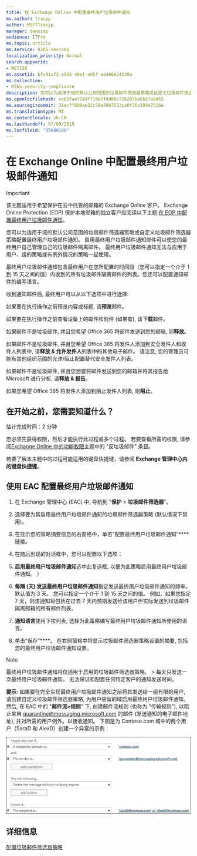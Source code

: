 ```yaml
---
title: 在 Exchange Online 中配置最终用户垃圾邮件通知
ms.author: tracyp
author: MSFTTracyp
manager: dansimp
audience: ITPro
ms.topic: article
ms.service: O365-seccomp
localization_priority: Normal
search.appverid:
- MET150
ms.assetid: bfc91c73-a955-40e1-a95f-ad466624339a
ms.collection:
- M365-security-compliance
description: 您可以为适用于域的默认公司范围的垃圾邮件筛选器策略或自定义垃圾邮件筛选器策略配置最终用户垃圾邮件通知。
ms.openlocfilehash: ce63fae7749f716b7fdd00c72b207ba5b57a8d65
ms.sourcegitcommit: 32ecff689ae32c59a39b7633ca0f36a304e7516e
ms.translationtype: MT
ms.contentlocale: zh-CN
ms.lasthandoff: 07/09/2019
ms.locfileid: "35600188"
---
```

# <a name="configure-end-user-spam-notifications-in-exchange-online"></a>在 Exchange Online 中配置最终用户垃圾邮件通知

> [!IMPORTANT]
> 该主题适用于希望保护在云中托管的邮箱的 Exchange Online 客户。 Exchange Online Protection (EOP) 保护本地邮箱的独立客户应阅读以下主题:[在 EOP 中配置最终用户垃圾邮件通知](configure-end-user-spam-notifications-in-eop.md)。 
  
您可以为适用于域的默认公司范围的垃圾邮件筛选器策略或自定义垃圾邮件筛选器策略配置最终用户垃圾邮件通知。 启用最终用户垃圾邮件通知邮件可以使您的最终用户自己管理自己的垃圾邮件隔离邮件。 最终用户垃圾邮件通知无法与应用于用户、组的策略或有例外情况的策略一起使用。
  
最终用户垃圾邮件通知包含最终用户在您所配置的时间段（您可以指定一个介于 1 到 15 天之间的值）内收到的所有垃圾邮件隔离邮件的列表。您还可以配置通知邮件的编写语言。
  
收到通知邮件后, 最终用户可以从以下选项中进行选择:

如果要在执行操作之前预览内容或标题, 请**预览**邮件。

如果要在执行操作之前查看设备上的邮件和附件 (如果有), 请**下载**邮件。

如果邮件不是垃圾邮件, 并且您希望 Office 365 将邮件发送到您的邮箱, 则**释放**。

如果邮件不是垃圾邮件, 并且您希望 Office 365 将发件人添加到安全发件人和收件人列表中, 请**释放 & 允许发件人**列表中的其他电子邮件。 请注意, 您的管理员可能有其他组织范围的允许/阻止配置替代安全发件人列表。

如果邮件不是垃圾邮件, 并且您想要将邮件发送到您的邮箱并将其报告给 Microsoft 进行分析, 请**释放 & 报告**。

如果您希望 Office 365 将发件人添加到阻止发件人列表, 则**阻止**。
  
## <a name="what-do-you-need-to-know-before-you-begin"></a>在开始之前，您需要知道什么？

估计完成时间：2 分钟
  
您必须先获得权限，然后才能执行此过程或多个过程。 若要查看所需的权限, 请参阅[Exchange Online 中的功能权限](http://technet.microsoft.com/library/15073ce1-0917-403b-8839-02a2ebc96e16.aspx)主题中的 "反垃圾邮件" 条目。 
  
若要了解本主题中的过程可能适用的键盘快捷键，请参阅 **Exchange 管理中心内的键盘快捷键**。
  
## <a name="use-the-eac-to-configure-end-user-spam-notifications"></a>使用 EAC 配置最终用户垃圾邮件通知

1. 在 Exchange 管理中心 (EAC) 中, 导航到 "**保护** \> **垃圾邮件筛选器**"。
    
2. 选择要为其启用最终用户垃圾邮件通知的垃圾邮件筛选器策略 (默认情况下禁用)。
    
3. 在显示您的策略摘要信息的右窗格中，单击“配置最终用户垃圾邮件通知”**** 链接。 
    
4. 在随后出现的对话框中，您可以配置以下选项：
    
1. **启用最终用户垃圾邮件通知**选中此复选框, 以便为此策略启用最终用户垃圾邮件通知。 ） 
    
2. **每隔 (天) 发送最终用户垃圾邮件通知**指定发送最终用户垃圾邮件通知的频率。 默认值为 3 天。 您可以指定一个介于 1 到 15 天之间的值。 例如，如果您指定 7 天，则该通知将包括在过去 7 天内预期发送给该用户但实际发送到垃圾邮件隔离邮箱的所有邮件列表。 
    
3. **通知语言**使用下拉列表, 选择为此策略编写最终用户垃圾邮件通知所使用的语言。 
    
5. 单击“保存”****。 在右侧窗格中将显示垃圾邮件筛选器策略设置的摘要, 包括您的最终用户垃圾邮件通知设置。
    
> [!NOTE]
>  最终用户垃圾邮件通知将仅适用于启用的垃圾邮件筛选器策略。 >  每天只发送一次最终用户垃圾邮件通知。 无法保证和配置任何特定客户的通知发送时间。 
  
 **提示:** 如果要在完全实现最终用户垃圾邮件通知之前将其发送给一组有限的用户, 请创建自定义垃圾邮件筛选器策略, 为用户驻留的域启用最终用户垃圾邮件通知。 然后, 在 EAC 中的 "**邮件流\>规则**" 下, 创建邮件流规则 (也称为 "传输规则"), 以阻止来自 quarantine@messaging.microsoft.com 的邮件 (发送通知的电子邮件地址), 并对所需的用户例外。以接收通知。 下图是为 Contoso.com 域中的两个用户（SaraD 和 AlexD）创建一个异常的示例： 
  
![测试最终用户垃圾邮件通知的传输规则](media/EOP-ESN-testspecificusers.jpg)
  
## <a name="for-more-information"></a>详细信息

[配置垃圾邮件筛选器策略](configure-your-spam-filter-policies.md)
  
